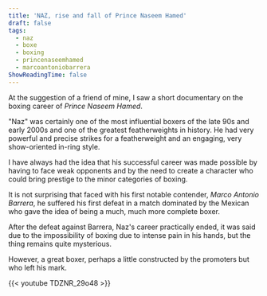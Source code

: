 ```yaml
---
title: 'NAZ, rise and fall of Prince Naseem Hamed'
draft: false
tags:
  - naz
  - boxe
  - boxing
  - princenaseemhamed
  - marcoantoniobarrera
ShowReadingTime: false
---
```



At the suggestion of a friend of mine, I saw a short documentary on the boxing career of _Prince Naseem Hamed_. 

"Naz" was certainly one of the most influential boxers of the late 90s and early 2000s and one of the greatest featherweights in history. 
He had very powerful and precise strikes for a featherweight and an engaging, very show-oriented in-ring style. 

I have always had the idea that his successful career was made possible by having to face weak opponents and by the need to create a character who could bring prestige to the minor categories of boxing. 

It is not surprising that faced with his first notable contender, _Marco Antonio Barrera_, he suffered his first defeat in a match dominated by the Mexican who gave the idea of being a much, much more complete boxer.

After the defeat against Barrera, Naz's career practically ended, it was said due to the impossibility of boxing due to intense pain in his hands, but the thing remains quite mysterious.

However, a great boxer, perhaps a little constructed by the promoters but who left his mark.

{{< youtube TDZNR_29o48 >}}
